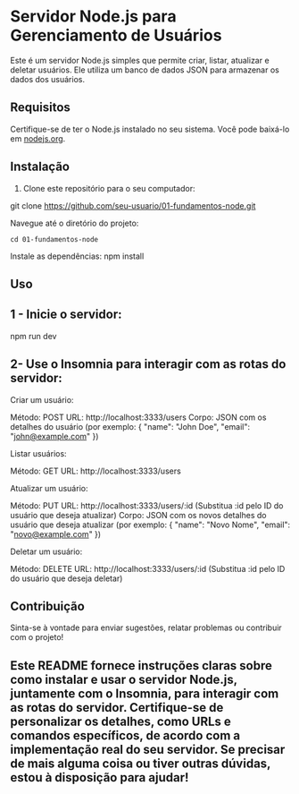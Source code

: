 # Servidor Node.js para Gerenciamento de Usuários

Este é um servidor Node.js simples que permite criar, listar, atualizar e deletar usuários. Ele utiliza um banco de dados JSON para armazenar os dados dos usuários.

## Requisitos

Certifique-se de ter o Node.js instalado no seu sistema. Você pode baixá-lo em [nodejs.org](https://nodejs.org/).

## Instalação

1. Clone este repositório para o seu computador:

git clone https://github.com/seu-usuario/01-fundamentos-node.git

Navegue até o diretório do projeto:

    cd 01-fundamentos-node

Instale as dependências:
npm install

## Uso

## 1 - Inicie o servidor:

npm run dev

## 2- Use o Insomnia para interagir com as rotas do servidor:

Criar um usuário:

Método: POST
URL: http://localhost:3333/users
Corpo: JSON com os detalhes do usuário (por exemplo: { "name": "John Doe", "email": "john@example.com" })

Listar usuários:

Método: GET
URL: http://localhost:3333/users

Atualizar um usuário:

Método: PUT
URL: http://localhost:3333/users/:id (Substitua :id pelo ID do usuário que deseja atualizar)
Corpo: JSON com os novos detalhes do usuário que deseja atualizar (por exemplo: { "name": "Novo Nome", "email": "novo@example.com" })

Deletar um usuário:

Método: DELETE
URL: http://localhost:3333/users/:id (Substitua :id pelo ID do usuário que deseja deletar)

## Contribuição

Sinta-se à vontade para enviar sugestões, relatar problemas ou contribuir com o projeto!

## Este README fornece instruções claras sobre como instalar e usar o servidor Node.js, juntamente com o Insomnia, para interagir com as rotas do servidor. Certifique-se de personalizar os detalhes, como URLs e comandos específicos, de acordo com a implementação real do seu servidor. Se precisar de mais alguma coisa ou tiver outras dúvidas, estou à disposição para ajudar!
